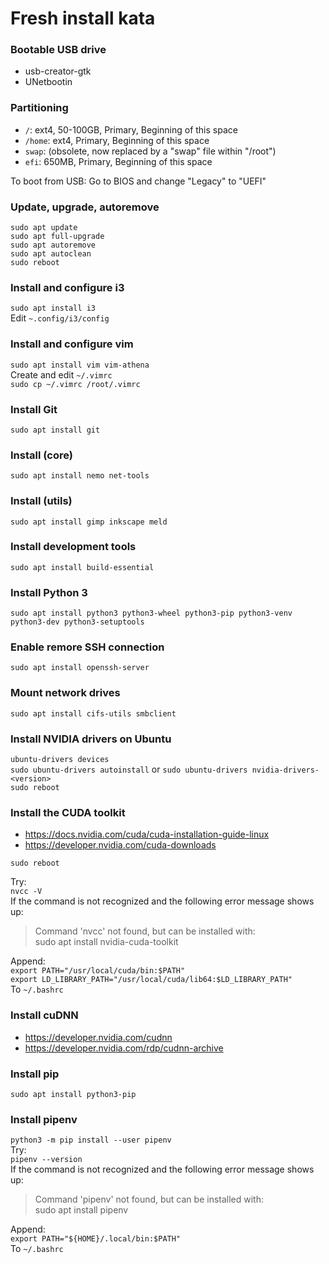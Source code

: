 # Fresh install kata

### Bootable USB drive

- usb-creator-gtk
- UNetbootin

### Partitioning

- `/`: ext4, 50-100GB, Primary, Beginning of this space
- `/home`: ext4, Primary, Beginning of this space
- `swap`: (obsolete, now replaced by a "swap" file within "/root")
- `efi`: 650MB, Primary, Beginning of this space

To boot from USB: Go to BIOS and change "Legacy" to "UEFI"

### Update, upgrade, autoremove

```sudo apt update```<br>
```sudo apt full-upgrade```<br>
```sudo apt autoremove```<br>
```sudo apt autoclean```<br>
```sudo reboot```

### Install and configure i3

```sudo apt install i3```<br>
Edit `~.config/i3/config`

### Install and configure vim

```sudo apt install vim vim-athena```<br>
Create and edit `~/.vimrc`<br>
```sudo cp ~/.vimrc /root/.vimrc```

### Install Git

```sudo apt install git```

### Install (core)

```sudo apt install nemo net-tools```

### Install (utils)

```sudo apt install gimp inkscape meld```

### Install development tools

```sudo apt install build-essential```

### Install Python 3

```sudo apt install python3 python3-wheel python3-pip python3-venv python3-dev python3-setuptools```

### Enable remore SSH connection

```sudo apt install openssh-server```

### Mount network drives

```sudo apt install cifs-utils smbclient```

### Install NVIDIA drivers on Ubuntu

```ubuntu-drivers devices```<br>
```sudo ubuntu-drivers autoinstall``` or ```sudo ubuntu-drivers nvidia-drivers-<version>```<br>
```sudo reboot```

### Install the CUDA toolkit

- https://docs.nvidia.com/cuda/cuda-installation-guide-linux
- https://developer.nvidia.com/cuda-downloads

```sudo reboot```

Try:<br>
```nvcc -V```<br>
If the command is not recognized and the following error message shows up:
> Command 'nvcc' not found, but can be installed with:<br>
> sudo apt install nvidia-cuda-toolkit

Append:<br>
```export PATH="/usr/local/cuda/bin:$PATH"```<br>
```export LD_LIBRARY_PATH="/usr/local/cuda/lib64:$LD_LIBRARY_PATH"```<br>
To `~/.bashrc`

### Install cuDNN

- https://developer.nvidia.com/cudnn
- https://developer.nvidia.com/rdp/cudnn-archive


### Install pip

```sudo apt install python3-pip```

### Install pipenv

```python3 -m pip install --user pipenv```<br>
Try:<br>
```pipenv --version```<br>
If the command is not recognized and the following error message shows up:
> Command 'pipenv' not found, but can be installed with:<br>
> sudo apt install pipenv

Append:<br>
```export PATH="${HOME}/.local/bin:$PATH"```<br>
To `~/.bashrc`

